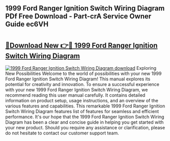 ## 1999 Ford Ranger Ignition Switch Wiring Diagram PDf Free Download - Part-crA Service Owner Guide ec6VH

# <h2><a href="http://dfjdsb.blite.top/?on=1999+Ford+Ranger+Ignition+Switch+Wiring+Diagram">🔗Download New 👉🔴 1999 Ford Ranger Ignition Switch Wiring Diagram</a></h2>

[![1999 Ford Ranger Ignition Switch Wiring Diagram download](https://i.imgur.com/lujVjoI.png)](http://dfjdsb.blite.top/?on=1999+Ford+Ranger+Ignition+Switch+Wiring+Diagram)
Exploring New Possibilities Welcome to the world of possibilities with your new 1999 Ford Ranger Ignition Switch Wiring Diagram! This manual explores its potential for creativity and innovation. To ensure a successful experience with your new 1999 Ford Ranger Ignition Switch Wiring Diagram, we recommend reading this user manual carefully. It contains detailed information on product setup, usage instructions, and an overview of the various features and capabilities. This remarkable 1999 Ford Ranger Ignition Switch Wiring Diagram features list of features for seamless and efficient performance. It's our hope that the 1999 Ford Ranger Ignition Switch Wiring Diagram has been a clear and concise guide in helping you get started with your new product. Should you require any assistance or clarification, please do not hesitate to contact our customer support team.
